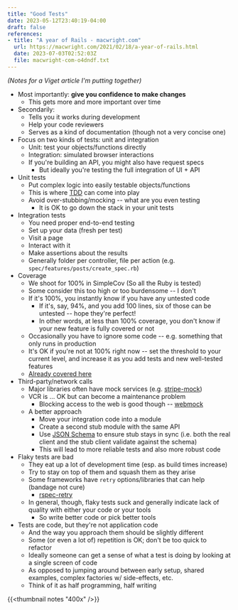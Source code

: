 ```yaml
---
title: "Good Tests"
date: 2023-05-12T23:40:19-04:00
draft: false
references:
- title: "A year of Rails - macwright.com"
  url: https://macwright.com/2021/02/18/a-year-of-rails.html
  date: 2023-07-03T02:52:03Z
  file: macwright-com-o4dndf.txt
---
```


_(Notes for a Viget article I'm putting together)_

* Most importantly: **give you confidence to make changes**
  * This gets more and more important over time
* Secondarily:
  * Tells you it works during development
  * Help your code reviewers
  * Serves as a kind of documentation (though not a very concise one)
* Focus on two kinds of tests: unit and integration
  * Unit: test your objects/functions directly
  * Integration: simulated browser interactions
  * If you're building an API, you might also have request specs
    * But ideally you're testing the full integration of UI + API
* Unit tests
  * Put complex logic into easily testable objects/functions
  * This is where [TDD][1] can come into play
  * Avoid over-stubbing/mocking -- what are you even testing
    * It is OK to go down the stack in your unit tests
* Integration tests
  * You need proper end-to-end testing
  * Set up your data (fresh per test)
  * Visit a page
  * Interact with it
  * Make assertions about the results
  * Generally folder per controller, file per action (e.g. `spec/features/posts/create_spec.rb`)
* Coverage
  * We shoot for 100% in SimpleCov (So all the Ruby is tested)
  * Some consider this too high or too burdensome -- I don't
  * If it's 100%, you instantly know if you have any untested code
    * If it's, say, 94%, and you add 100 lines, six of those can be untested -- hope they're perfect!
    * In other words, at less than 100% coverage, you don't know if your new feature is fully covered or not
  * Occasionally you have to ignore some code -- e.g. something that only runs in production
  * It's OK if you're not at 100% right now -- set the threshold to your current level, and increase it as you add tests and new well-tested features
  * [Already covered here][2]
* Third-party/network calls
  * Major libraries often have mock services (e.g. [stripe-mock][3])
  * VCR is … OK but can become a maintenance problem
    * Blocking access to the web is good though -- [webmock][4]
  * A better approach
    * Move your integration code into a module
    * Create a second stub module with the same API
    * Use [JSON Schema][5] to ensure stub stays in sync (i.e. both the real client and the stub client validate against the schema)
    * This will lead to more reliable tests and also more robust code
* Flaky tests are bad
  * They eat up a lot of development time (esp. as build times increase)
  * Try to stay on top of them and squash them as they arise
  * Some frameworks have `retry` options/libraries that can help (bandage not cure)
    * [rspec-retry][6]
  * In general, though, flaky tests suck and generally indicate lack of quality with either your code or your tools
    * So write better code or pick better tools
* Tests are code, but they're not application code
  * And the way you approach them should be slightly different
  * Some (or even a lot of) repetition is OK; don't be too quick to refactor
  * Ideally someone can get a sense of what a test is doing by looking at a single screen of code
  * As opposed to jumping around between early setup, shared examples, complex factories w/ side-effects, etc.
  * Think of it as half programming, half writing

[1]: https://en.wikipedia.org/wiki/Test-driven_development
[2]: https://www.viget.com/articles/maintenance-matters-code-coverage/
[3]: https://github.com/stripe/stripe-mock
[4]: https://github.com/bblimke/webmock#real-requests-to-network-can-be-allowed-or-disabled
[5]: https://json-schema.org/
[6]: https://github.com/NoRedInk/rspec-retry

{{<thumbnail notes "400x" />}}
